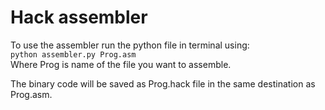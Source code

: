 # Hack assembler

To use the assembler run the python file in terminal using:<br>
```python assembler.py Prog.asm```<br>
Where Prog is name of the file you want to assemble.

The binary code will be saved as Prog.hack file in the same destination as Prog.asm.